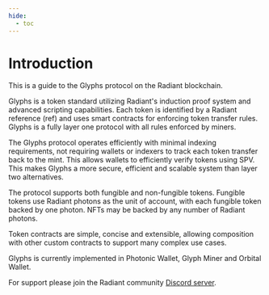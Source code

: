 ```yaml
---
hide:
  - toc
---
```


# Introduction

This is a guide to the Glyphs protocol on the Radiant blockchain.

Glyphs is a token standard utilizing Radiant's induction proof system and advanced scripting capabilities. Each token is identified by a Radiant reference (ref) and uses smart contracts for enforcing token transfer rules. Glyphs is a fully layer one protocol with all rules enforced by miners.

The Glyphs protocol operates efficiently with minimal indexing requirements, not requiring wallets or indexers to track each token transfer back to the mint. This allows wallets to efficiently verify tokens using SPV. This makes Glyphs a more secure, efficient and scalable system than layer two alternatives.

The protocol supports both fungible and non-fungible tokens. Fungible tokens use Radiant photons as the unit of account, with each fungible token backed by one photon. NFTs may be backed by any number of Radiant photons.

Token contracts are simple, concise and extensible, allowing composition with other custom contracts to support many complex use cases.

Glyphs is currently implemented in Photonic Wallet, Glyph Miner and Orbital Wallet.

For support please join the Radiant community [Discord server](https://discord.com/invite/radiantblockchain).

